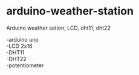 # arduino-weather-station
Arduino weather sation; LCD, dht11, dht22

-arduino uno<br>
-LCD 2x16<br> 
-DHT11<br>
-DHT22<br>
-potentiometer<br>

